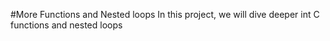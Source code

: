 #More Functions and Nested loops
In this project, we will dive deeper int C functions and nested loops

